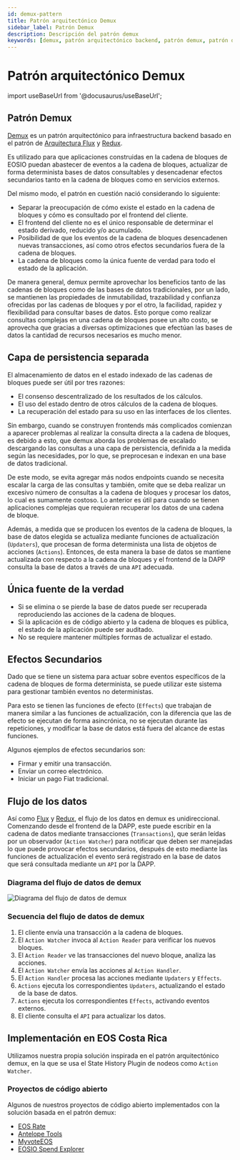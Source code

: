 ```yaml
---
id: demux-pattern
title: Patrón arquitectónico Demux
sidebar_label: Patrón Demux
description: Descripción del patrón demux
keywords: [demux, patrón arquitectónico backend, patrón demux, patrón de arquitectura demux, EOSIO, EOS Costa Rica]
---
```


# Patrón arquitectónico Demux


import useBaseUrl from '@docusaurus/useBaseUrl';

## Patrón Demux

[Demux](https://medium.com/eosio/introducing-demux-deterministic-databases-off-chain-verified-by-the-eosio-blockchain-bd860c49b017) es un patrón arquitectónico para infraestructura backend basado en el patrón de [Arquitectura Flux](https://facebook.github.io/flux/docs/in-depth-overview.html) y [Redux](https://github.com/reduxjs/redux/). 

Es utilizado para que aplicaciones construidas en la cadena de bloques de EOSIO puedan abastecer de eventos a la cadena de bloques, actualizar de forma determinista bases de datos consultables y desencadenar efectos secundarios tanto en la cadena de bloques como en servicios externos.

Del mismo modo, el patrón en cuestión nació considerando lo siguiente:

- Separar la preocupación de cómo existe el estado en la cadena de bloques y cómo es consultado por el frontend del cliente.
- El frontend del cliente no es el único responsable de determinar el estado derivado, reducido y/o acumulado.
- Posibilidad de que los eventos de la cadena de bloques desencadenen nuevas transacciones, así como otros efectos secundarios fuera de la cadena de bloques.
- La cadena de bloques como la única fuente de verdad para todo el estado de la aplicación.

De manera general, demux permite aprovechar los beneficios tanto de las cadenas de bloques como de las bases de datos tradicionales, por un lado, se mantienen las propiedades de inmutabilidad, trazabilidad y confianza ofrecidas por las cadenas de bloques y por el otro, la facilidad, rapidez y flexibilidad para consultar bases de datos. Esto porque como realizar consultas complejas en una cadena de bloques posee un alto costo, se aprovecha que gracias a diversas optimizaciones que efectúan las bases de datos la cantidad de recursos necesarios es mucho menor.

## Capa de persistencia separada

El almacenamiento de datos en el estado indexado de las cadenas de bloques puede ser útil por tres razones: 

- El consenso descentralizado de los resultados de los cálculos.
- El uso del estado dentro de otros cálculos de la cadena de bloques. 
- La recuperación del estado para su uso en las interfaces de los clientes.

Sin embargo, cuando se construyen frontends más complicados comienzan a aparecer problemas al realizar la consulta directa a la cadena de bloques, es debido a esto, que demux aborda los problemas de escalado descargando las consultas a una capa de persistencia, definida a la medida según las necesidades, por lo que, se preprocesan e indexan en una base de datos tradicional.

De este modo, se evita agregar más nodos endpoints cuando se necesita escalar la carga de las consultas y también, omite que se deba realizar un excesivo número de consultas a la cadena de bloques y procesar los datos, lo cual es sumamente costoso. Lo anterior es útil para cuando se tienen aplicaciones complejas que requieran recuperar los datos de una cadena de bloque. 

Además, a medida que se producen los eventos de la cadena de bloques, la base de datos elegida se actualiza mediante funciones de actualización (`Updaters`), que procesan de forma determinista una lista de objetos de acciones (`Actions`). Entonces, de esta manera la base de datos se mantiene actualizada con respecto a la cadena de bloques y el frontend de la DAPP consulta la base de datos a través de una `API` adecuada.

## Única fuente de la verdad

- Si se elimina o se pierde la base de datos puede ser recuperada reproduciendo las acciones de la cadena de bloques.
- Si la aplicación es de código abierto y la cadena de bloques es pública, el estado de la aplicación puede ser auditado.
- No se requiere mantener múltiples formas de actualizar el estado.

## Efectos Secundarios

Dado que se tiene un sistema para actuar sobre eventos específicos de la cadena de bloques de forma determinista, se puede utilizar este sistema para gestionar también eventos no deterministas.

Para esto se tienen las funciones de efecto (`Effects`) que trabajan de manera similar a las funciones de actualización, con la diferencia que las de efecto se ejecutan de forma asincrónica, no se ejecutan durante las repeticiones, y modificar la base de datos está fuera del alcance de estas funciones. 

Algunos ejemplos de efectos secundarios son: 

- Firmar y emitir una transacción.
- Enviar un correo electrónico.
- Iniciar un pago Fiat tradicional.

## Flujo de los datos

Así como [Flux](https://facebook.github.io/flux/docs/in-depth-overview.html#structure-and-data-flow) y [Redux](https://redux.js.org/tutorials/essentials/part-1-overview-concepts#redux-terms-and-concepts), el flujo de los datos en demux es unidireccional. Comenzando desde el frontend de la DAPP, este puede escribir en la cadena de datos mediante transacciones (`Transactions`), que serán leídas por un observador (`Action Watcher`) para notificar que deben ser manejadas lo que puede provocar efectos secundarios, después de esto mediante las funciones de actualización el evento será registrado en la base de datos que será consultada mediante un `API` por la DAPP. 

### Diagrama del flujo de datos de demux

<div style={{  textAlign: "center" }}>
    <img alt="Diagrama del flujo de datos de demux" title="Diagrama del patrón Demux" 
    src={ useBaseUrl( '/img/diagramas/demux-pattern.webp' )} loading="lazy"/> 
</div>

### Secuencia del flujo de datos de demux

1. El cliente envía una transacción a la cadena de bloques.
1. El `Action Watcher` invoca al `Action Reader` para verificar los nuevos bloques.
1. El `Action Reader` ve las transacciones del nuevo bloque, analiza las acciones.
1. El `Action Watcher` envía las acciones al `Action Handler`.
1. El `Action Handler` procesa las acciones mediante `Updaters` y `Effects`.
1. `Actions` ejecuta los correspondientes `Updaters`, actualizando el estado de la base de datos.
1. `Actions` ejecuta los correspondientes `Effects`, activando eventos externos.
1. El cliente consulta el `API` para actualizar los datos.

## Implementación en EOS Costa Rica

Utilizamos nuestra propia solución inspirada en el patrón arquitectónico demux, en la que se usa el State History Plugin de nodeos como `Action Watcher`.

### Proyectos de código abierto

Algunos de nuestros proyectos de código abierto implementados con la solución basada en el patrón demux:

- [EOS Rate](https://github.com/eoscostarica/eos-rate)
- [Antelope Tools](https://github.com/edenia/antelope-tools)
- [MyvoteEOS](https://github.com/eoscostarica/MyvoteEOS-proxy)
- [EOSIO Spend Explorer](https://github.com/eoscostarica/eosio-spend-explorer)
